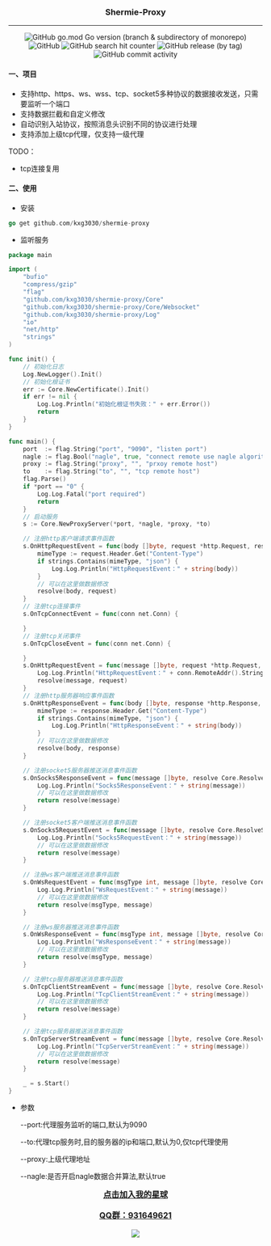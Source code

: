 <div align="center">

### Shermie-Proxy

</div>


<hr>
<div align="center">

![GitHub go.mod Go version (branch & subdirectory of monorepo)](https://img.shields.io/github/go-mod/go-version/kxg3030/shermie-proxy/master)
![GitHub](https://img.shields.io/github/license/kxg3030/shermie-proxy)
![GitHub search hit counter](https://img.shields.io/github/search/kxg3030/shermie-proxy/start)
![GitHub release (by tag)](https://img.shields.io/github/downloads/kxg3030/shermie-proxy/v1.1/total)
![GitHub commit activity](https://img.shields.io/github/commit-activity/w/kxg3030/shermie-proxy)
</div>



#### 一、项目
- 支持http、https、ws、wss、tcp、socket5多种协议的数据接收发送，只需要监听一个端口
- 支持数据拦截和自定义修改
- 自动识别入站协议，按照消息头识别不同的协议进行处理
- 支持添加上级tcp代理，仅支持一级代理

TODO：

- tcp连接复用

#### 二、使用

- 安装
```go
go get github.com/kxg3030/shermie-proxy
```

- 监听服务
```go
package main

import (
	"bufio"
	"compress/gzip"
	"flag"
	"github.com/kxg3030/shermie-proxy/Core"
	"github.com/kxg3030/shermie-proxy/Core/Websocket"
	"github.com/kxg3030/shermie-proxy/Log"
	"io"
	"net/http"
	"strings"
)

func init() {
	// 初始化日志
	Log.NewLogger().Init()
	// 初始化根证书
	err := Core.NewCertificate().Init()
	if err != nil {
		Log.Log.Println("初始化根证书失败：" + err.Error())
		return
	}
}

func main() {
	port  := flag.String("port", "9090", "listen port")
	nagle := flag.Bool("nagle", true, "connect remote use nagle algorithm")
	proxy := flag.String("proxy", "", "prxoy remote host")
	to    := flag.String("to", "", "tcp remote host")
	flag.Parse()
	if *port == "0" {
		Log.Log.Fatal("port required")
		return
	}
	// 启动服务
	s := Core.NewProxyServer(*port, *nagle, *proxy, *to)

	// 注册http客户端请求事件函数
	s.OnHttpRequestEvent = func(body []byte, request *http.Request, resolve Core.ResolveHttpRequest, conn net.Conn) {
		mimeType := request.Header.Get("Content-Type")
		if strings.Contains(mimeType, "json") {
			Log.Log.Println("HttpRequestEvent：" + string(body))
		}
		// 可以在这里做数据修改
		resolve(body, request)
	}
	// 注册tcp连接事件
	s.OnTcpConnectEvent = func(conn net.Conn) {

	}
	// 注册tcp关闭事件
	s.OnTcpCloseEvent = func(conn net.Conn) {

	}
	s.OnHttpRequestEvent = func(message []byte, request *http.Request, resolve Core.ResolveHttpRequest, conn net.Conn) {
		Log.Log.Println("HttpRequestEvent：" + conn.RemoteAddr().String())
		resolve(message, request)
	}
	// 注册http服务器响应事件函数
	s.OnHttpResponseEvent = func(body []byte, response *http.Response, resolve Core.ResolveHttpResponse, conn net.Conn) {
		mimeType := response.Header.Get("Content-Type")
		if strings.Contains(mimeType, "json") {
			Log.Log.Println("HttpResponseEvent：" + string(body))
		}
		// 可以在这里做数据修改
		resolve(body, response)
	}

	// 注册socket5服务器推送消息事件函数
	s.OnSocks5ResponseEvent = func(message []byte, resolve Core.ResolveSocks5, conn net.Conn) (int, error) {
		Log.Log.Println("Socks5ResponseEvent：" + string(message))
		// 可以在这里做数据修改
		return resolve(message)
	}

	// 注册socket5客户端推送消息事件函数
	s.OnSocks5RequestEvent = func(message []byte, resolve Core.ResolveSocks5, conn net.Conn) (int, error) {
		Log.Log.Println("Socks5RequestEvent：" + string(message))
		// 可以在这里做数据修改
		return resolve(message)
	}

	// 注册ws客户端推送消息事件函数
	s.OnWsRequestEvent = func(msgType int, message []byte, resolve Core.ResolveWs, conn net.Conn) error {
		Log.Log.Println("WsRequestEvent：" + string(message))
		// 可以在这里做数据修改
		return resolve(msgType, message)
	}

	// 注册ws服务器推送消息事件函数
	s.OnWsResponseEvent = func(msgType int, message []byte, resolve Core.ResolveWs, conn net.Conn) error {
		Log.Log.Println("WsResponseEvent：" + string(message))
		// 可以在这里做数据修改
		return resolve(msgType, message)
	}

	// 注册tcp服务器推送消息事件函数
	s.OnTcpClientStreamEvent = func(message []byte, resolve Core.ResolveTcp, conn net.Conn) (int, error) {
		Log.Log.Println("TcpClientStreamEvent：" + string(message))
		// 可以在这里做数据修改
		return resolve(message)
	}

	// 注册tcp服务器推送消息事件函数
	s.OnTcpServerStreamEvent = func(message []byte, resolve Core.ResolveTcp, conn net.Conn) (int, error) {
		Log.Log.Println("TcpServerStreamEvent：" + string(message))
		// 可以在这里做数据修改
		return resolve(message)
	}

	_ = s.Start()
}
```
- 参数


    --port:代理服务监听的端口,默认为9090


    --to:代理tcp服务时,目的服务器的ip和端口,默认为0,仅tcp代理使用


    --proxy:上级代理地址


    --nagle:是否开启nagle数据合并算法,默认true
    
    
<div align="center">
	<a href="https://t.zsxq.com/0allV9fqi" style="font-size:16px;font-weight:bold">点击加入我的星球</a>
</div>
<br/>
<div align="center">
	<a href="https://t.zsxq.com/0allV9fqi" style="font-size:16px;font-weight:bold">QQ群：931649621</a>
</div>
<br/>
<div align='center'>
	<img src="https://user-images.githubusercontent.com/48542529/215652925-656fa354-55bf-44d0-ad92-a49990d4ee6f.png">		
</div>
